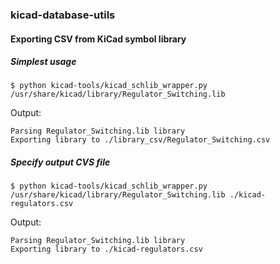 ### kicad-database-utils
#### Exporting CSV from KiCad symbol library
##### Simplest usage
```
$ python kicad-tools/kicad_schlib_wrapper.py /usr/share/kicad/library/Regulator_Switching.lib
```
Output:
```
Parsing Regulator_Switching.lib library
Exporting library to ./library_csv/Regulator_Switching.csv
```
##### Specify output CVS file
```
$ python kicad-tools/kicad_schlib_wrapper.py /usr/share/kicad/library/Regulator_Switching.lib ./kicad-regulators.csv
```
Output:
```
Parsing Regulator_Switching.lib library
Exporting library to ./kicad-regulators.csv
```
